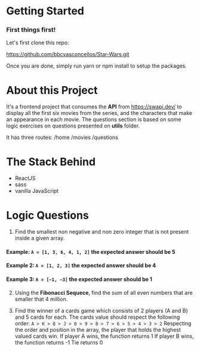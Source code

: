# Getting Started

### First things first! 
Let's first clone this repo:

https://github.com/bbcvasconcellos/Star-Wars.git

Once you are done, simply run yarn or npm install to setup the packages.

# About this Project

It's a frontend project that consumes the **API** from https://swapi.dev/ to display all the first six movies from the series, and the characters that make an appearance in each movie. The questions section is based on some logic exercises on questions presented on **utils** folder.

It has three routes: 
 /home
 /movies
 /questions

# The Stack Behind

- ReactJS
- sass
- vanilla JavaScript


# Logic Questions

1. Find the smallest non negative and non zero integer that is not present inside a given array. 
  #### Example: `A = [1, 3, 6, 4, 1, 2]` the expected answer should be 5
  #### Example 2: `A = [1, 2, 3]` the expected answer should be 4
  #### Example 3: `A = [−1, −3]` the expected answer should be 1

2. Using the **Fibonacci Sequece**, find the sum of all even numbers that are smaller that 4 million. 

3. Find the winner of a cards game which consists of 2 players (A and B) and 5 cards for each. The cards value should respect the following order: 
  `A > K > Q > J > 0 > 9 > 8 > 7 > 6 > 5 > 4 > 3 > 2`
 Respecting the order and position in the array, the player that holds the highest valued cards win. 
   If player A wins, the function returns 1
   If player B wins, the function returns -1
   Tie returns 0



